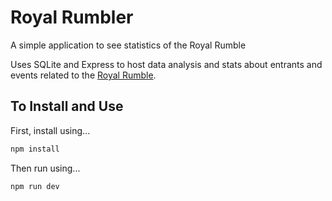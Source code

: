 # Royal Rumbler

A simple application to see statistics of the Royal Rumble

Uses SQLite and Express to host data analysis and stats about entrants and events related to the [Royal Rumble](https://en.wikipedia.org/wiki/Royal_Rumble_match).

## To Install and Use

First, install using...

```bash
npm install
```

Then run using...
```bash
npm run dev
```
